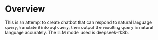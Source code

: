 # Overview
This is an attempt to create chatbot that can respond to natural language query, translate it into sql query, then output the resulting query in natural language accurately.
The LLM model used is deepseek-r1:8b.
